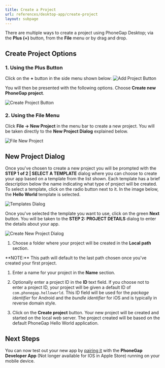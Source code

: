 ```yaml
---
title: Create a Project
url: references/desktop-app/create-project
layout: subpage
---
```


There are multiple ways to create a project using PhoneGap Desktop; via the **Plus (+)** button, from the **File** menu or by drag
and drop.

## Create Project Options

### 1. Using the Plus Button

  Click on the **+** button in the side menu shown below:
  ![Add Project Button](/images/docs-plus-button.png)

  You will then be presented with the following options. Choose **Create new PhoneGap project**.

  ![Create Project Button](/images/docs-add-new.png)

### 2. Using the File Menu

   Click **File -> New Project** in the menu bar to create a new project. You will be taken directly to the **New Project Dialog**
   explained below.

   ![File New Project](/images/docs-file-menu.png)

## New Project Dialog

Once you've chosen to create a new project you will be prompted with the **STEP 1 of 2 | SELECT A TEMPLATE** dialog where you can choose
to create your app based on a template from the list shown. Each template has a brief description below the name
indicating what type of project will be created. To select a template, click on the radio button next to it. In the image below, the **Hello World** template is selected.

![Templates Dialog](/images/templates-list.png)

Once you've selected the template you want to use, click on the green **Next** button. You will be taken to the **STEP 2: PROJECT DETAILS** dialog to enter the details about your app.

![Create New Project Dialog](/images/docs-create-dialog.png)

1. Choose a folder where your project will be created in the **Local path** section.

<div class="alert--info"> **NOTE:** This path will default to the last path chosen once you've created your first project.</div>

1. Enter a name for your project in the **Name** section.

1. Optionally enter a project ID in the **ID** text field. If you choose not to enter a project ID, your project will be given a default ID of `com.phonegap.helloworld`. This ID field will be used for the *package identifier* for Android and the *bundle identifier* for iOS and is typically in reverse domain style.

1. Click on the **Create project** button. Your new project will be created and started on the local web server. The project created will be based on the default PhoneGap Hello World application.

## Next Steps

You can now test out your new app by [pairing it](/references/desktop-app/pair-with-dev-app/) with the **PhoneGap Developer App** (Not longer available for IOS in Apple Store) running on your mobile device.
